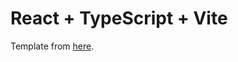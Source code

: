 # React + TypeScript + Vite

Template from [here](https://github.com/tailwindtoolbox/Landing-Page/blob/master/index.html).
